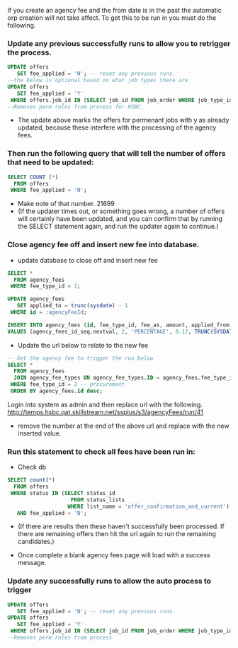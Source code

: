 If you create an agency fee and the from date is in the past the automatic orp creation will not take affect.  To get this to be run in you must do the following.

### Update any previous successfully runs to allow you to retrigger the process.
``` sql
UPDATE offers
   SET fee_applied = 'N'; -- reset any previous runs.
--the below is optional based on what job types there are
UPDATE offers
   SET fee_applied = 'Y' 
 WHERE offers.job_id IN (SELECT job_id FROM job_order WHERE job_type_id = 1) ;
--Removes perm roles from process for HSBC. 
```
* The update above marks the offers for permenant jobs with y as already updated, because these interfere with the processing of the agency fees.

### Then run the following query that will tell the number of offers that need to be updated:
``` sql
SELECT COUNT (*)
  FROM offers
 WHERE fee_applied = 'N';
```

* Make note of that number. 21699
* (If the updater times out, or something goes wrong, a number of offers will certainly have been updated, and you can confirm that by running the SELECT statement again, and run the updater again to continue.)

### Close agency fee off and insert new fee into database.
* update database to close off and insert new fee
``` sql
SELECT *
  FROM agency_fees
 WHERE fee_type_id = 2;

UPDATE agency_fees
   SET applied_to = trunc(sysdate) - 1
 WHERE id = :agencyFeeId;

INSERT INTO agency_fees (id, fee_type_id, fee_as, amount, applied_from, discipline_unit_id)
VALUES (agency_fees_id_seq.nextval, 2, 'PERCENTAGE', 0.17, TRUNC(SYSDATE), 1);
```

* Update the url below to relate to the new fee 
``` sql
-- Get the agency fee to trigger the run below
SELECT * 
  FROM agency_fees
  JOIN agency_fee_types ON agency_fee_types.ID = agency_fees.fee_type_id
 WHERE fee_type_id = 2 -- procurement
 ORDER BY agency_fees.id desc;
```  

Login into system as admin and then replace url with the following.
http://temps.hsbc.qat.skillstream.net/ssplus/s3/agencyFees/run/41

* remove the number at the end of the above url and replace with the new inserted value.

### Run this statement to check all fees have been run in:

* Check db
``` sql
SELECT count(*)
  FROM offers 
 WHERE status IN (SELECT status_id
                    FROM status_lists
                   WHERE list_name = 'offer_confirmation_and_current')
   AND fee_applied = 'N';
```

* (If there are results then these haven't successfully been processed. If there are remaining offers then hit the url again to run the remaining candidates.)

* Once complete a blank agency fees page will load with a success message.

### Update any successfully runs to allow the auto process to trigger
``` sql
UPDATE offers
   SET fee_applied = 'N'; -- reset any previous runs.
UPDATE offers
   SET fee_applied = 'Y' 
 WHERE offers.job_id IN (SELECT job_id FROM job_order WHERE job_type_id = 1) ;
--Removes perm roles from process
```